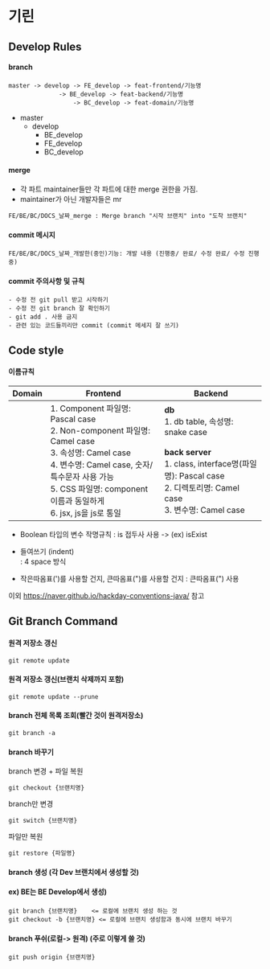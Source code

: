 # 기린

## Develop Rules

#### branch

```
master -> develop -> FE_develop -> feat-frontend/기능명
	          -> BE_develop -> feat-backend/기능명
                  -> BC_develop -> feat-domain/기능명
```

- master
    - develop
        - BE_develop
        - FE_develop
        - BC_develop

#### merge

- 각 파트 maintainer들만 각 파트에 대한 merge 권한을 가짐. 
- maintainer가 아닌 개발자들은 mr

```
FE/BE/BC/DOCS_날짜_merge : Merge branch "시작 브랜치" into "도착 브랜치"  
```

#### commit 메시지

```
FE/BE/BC/DOCS_날짜_개발한(중인)기능: 개발 내용 (진행중/ 완료/ 수정 완료/ 수정 진행중) 
```

#### commit 주의사항 및 규칙
```
- 수정 전 git pull 받고 시작하기 
- 수정 전 git branch 잘 확인하기 
- git add . 사용 금지 
- 관련 있는 코드들끼리만 commit (commit 메세지 잘 쓰기)
```

## Code style

#### 이름규칙

| Domain | Frontend                                                     | Backend |
| ------ | ------------------------------------------------------------ | ------- |
|        | 1. Component 파일명: Pascal case<br />2. Non-component 파일명: Camel case <br />3. 속성명: Camel case<br />4. 변수명: Camel case, 숫자/ 특수문자 사용 가능<br />5. CSS 파일명: component 이름과 동일하게<br />6. jsx, js을 js로 통일 | **db** <br />1. db table, 속성명: snake case <br /><br /> **back server** <br />1. class, interface명(파일명): Pascal case <br />2. 디렉토리명: Camel case <br />3. 변수명: Camel case <br />|

- Boolean 타입의 변수 작명규칙 
  : is 접두사 사용 -> (ex) isExist 

- 들여쓰기 (indent)  
  : 4 space 방식  

- 작은따옴표(')를 사용할 건지, 큰따옴표(")를 사용할 건지 
  : 큰따옴표(") 사용

이외 https://naver.github.io/hackday-conventions-java/ 참고

## Git Branch Command

#### 원격 저장소 갱신

```
git remote update
```

#### 원격 저장소 갱신(브랜치 삭제까지 포함)

```
git remote update --prune
```

#### branch 전체 목록 조회(빨간 것이 원격저장소)

```
git branch -a
```

#### branch 바꾸기

branch 변경 + 파일 복원

```
git checkout {브랜치명}
```

branch만 변경

```
git switch {브랜치명}
```

파일만 복원

```
git restore {파일명}
```

#### branch 생성 (각 Dev 브랜치에서 생성할 것)

#### ex) BE는 BE Develop에서 생성)
```
git branch {브랜치명}    <= 로컬에 브랜치 생성 하는 것
git checkout -b {브랜치명} <= 로컬에 브랜치 생성함과 동시에 브랜치 바꾸기
```

#### branch 푸쉬(로컬-> 원격) (주로 이렇게 쓸 것)
```
git push origin {브랜치명}
```
